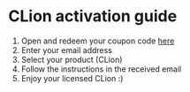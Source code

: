 # CLion activation guide

1. Open and redeem your coupon code [here](https://www.jetbrains.com/store/redeem/)
1. Enter your email address
1. Select your product (CLion)
1. Follow the instructions in the received email
1. Enjoy your licensed CLion :)
